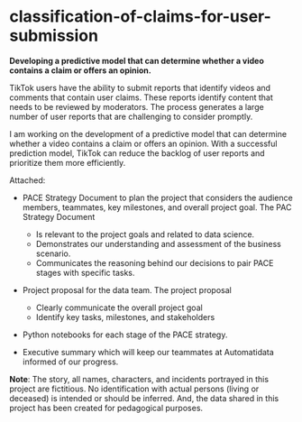 # classification-of-claims-for-user-submission

**Developing a predictive model that can determine whether a video contains a claim or offers an opinion.**

TikTok users have the ability to submit reports that identify videos and comments that contain user claims. These reports identify content that needs to be reviewed by moderators. The process generates a large number of user reports that are challenging to consider promptly. 

I am working on the development of a predictive model that can determine whether a video contains a claim or offers an opinion. With a successful prediction model, TikTok can reduce the backlog of user reports and prioritize them more efficiently.
   
Attached:
 - PACE Strategy Document to plan the project that considers the audience members, teammates, key milestones, and overall project goal. The PAC Strategy Document
   * Is relevant to the project goals and related to data science.
   * Demonstrates our understanding and assessment of the business scenario.
   * Communicates the reasoning behind our decisions to pair PACE stages with specific tasks.
     
 - Project proposal for the data team. The project proposal
   * Clearly communicate the overall project goal 
   * Identify key tasks, milestones, and stakeholders
     
 - Python notebooks for each stage of the PACE strategy.

 - Executive summary which will keep our teammates at Automatidata informed of our progress. 
    
**Note**: The story, all names, characters, and incidents portrayed in this project are fictitious. No identification with actual persons (living or deceased) is intended or should be inferred. And, the data shared in this project has been created for pedagogical purposes. 
